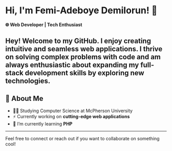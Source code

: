 # Hi, I'm Femi-Adeboye Demilorun! 👋

**🌐 Web Developer | Tech Enthusiast**

Hey! Welcome to my GitHub. I enjoy creating intuitive and seamless web applications. I thrive on solving complex problems with code and am always enthusiastic about expanding my full-stack development skills by exploring new technologies.
---

## 🚀 About Me

- 🧑‍💻 Studying Computer Science at McPherson University 
- ⚡ Currently working on **cutting-edge web applications**
- 🌱 I’m currently learning **PHP**

---

Feel free to connect or reach out if you want to collaborate on something cool!
